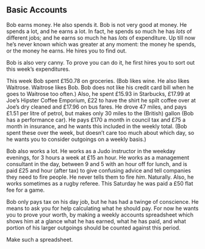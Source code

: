 ## Basic Accounts

Bob earns money.  He also spends it.  Bob is not very good at money.  He
spends a lot, and he earns a lot.  In fact, he spends so much he has *lots*
of different jobs; and he earns so much he has *lots* of expenditure.  Up
till now he&rsquo;s never known which was greater at any moment: the money he
spends, or the money he earns.  He hires you to find out.

Bob is also very canny.  To prove you can do it, he first hires you to sort
out this week&rsquo;s expenditures.

This week Bob spent £150.78 on groceries.  (Bob likes wine.  He also likes
Waitrose.  Waitrose likes Bob.  Bob does not like his credit card bill when
he goes to Waitrose too often.)   Also, he spent £15.93 in Starbucks, £17.99
at Joe&rsquo;s Hipster Coffee Emporium, £22 to have the shirt he spilt coffee over
at Joe&rsquo;s dry cleaned and £17.96 on bus fares.  He drove 47 miles, and pays
£1.51 per litre of petrol, but makes only 30 miles to the (British) gallon
(Bob has a performance car).  He pays £170 a month in council tax and £75 a
month in insurance, and he wants this included in the weekly total.  (Bob
spent these over the week, but doesn&rsquo;t care too much about which day, so he
wants you to consider outgoings on a weekly basis.)

Bob also works a lot. He works as a Judo instructor in the weekday evenings,
for 3 hours a week at £15 an hour. He works as a management consultant in the
day, between 9 and 5 with an hour off for lunch, and is paid £25 and hour
(after tax) to give confusing advice and tell companies they need to fire
people. He never tells them to fire *him*. Naturally. Also, he works sometimes
as a rugby referee. This Saturday he was paid a £50 flat fee for a game.

Bob only pays tax on his day job, but he has had a twinge of conscience.
He means to ask you for help calculating what he should pay.  For now he
wants you to prove your worth, by making a weekly accounts spreadsheet which
shows him at a glance what he has earned, what he has paid, and what portion
of his larger outgoings should be counted against this period.

Make such a spreadsheet.
